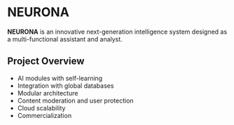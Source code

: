 # NEURONA

**NEURONA** is an innovative next-generation intelligence system designed as a multi-functional assistant and analyst.

## Project Overview
- AI modules with self-learning  
- Integration with global databases  
- Modular architecture  
- Content moderation and user protection  
- Cloud scalability  
- Commercialization
